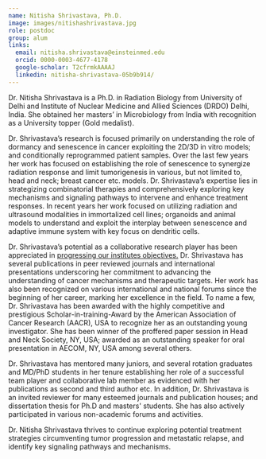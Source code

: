 ```yaml
---
name: Nitisha Shrivastava, Ph.D.
image: images/nitishashrivastava.jpg
role: postdoc
group: alum
links:
  email: nitisha.shrivastava@einsteinmed.edu
  orcid: 0000-0003-4677-4178
  google-scholar: T2cfrmkAAAAJ
  linkedin: nitisha-shrivastava-05b9b914/
---
```

Dr. Nitisha Shrivastava is a Ph.D. in Radiation Biology from University of Delhi and Institute of Nuclear Medicine and Allied Sciences (DRDO) Delhi, India. She obtained her masters’ in Microbiology from India with recognition as a University topper (Gold medalist).

Dr. Shrivastava’s research is focused primarily on understanding the role of dormancy and senescence in cancer exploiting the 2D/3D in vitro models; and conditionally reprogrammed patient samples. Over the last few years her work has focused on establishing the role of senescence to synergize radiation response and limit tumorigenesis in various, but not limited to, head and neck; breast cancer etc. models. Dr. Shrivastava’s expertise lies in strategizing combinatorial therapies and comprehensively exploring key mechanisms and signaling pathways to intervene and enhance treatment responses. In recent years her work focused on utilizing radiation and ultrasound modalities in immortalized cell lines; organoids and animal models to understand and exploit the interplay between senescence and adaptive immune system with key focus on dendritic cells.

Dr. Shrivastava’s potential as a collaborative research player has been appreciated in <a href="https://einsteinmed.edu/news/4786/montefiore-einstein-cancer-center-researchers-receive-price-family-foundation-health-equity-research-awards/">progressing our institutes objectives.</a> Dr. Shrivastava has several publications in peer reviewed journals and international presentations underscoring her commitment to advancing the understanding of cancer mechanisms and therapeutic targets. Her work has also been recognized on various international and national forums since the beginning of her career, marking her excellence in the field. To name a few, Dr. Shrivastava has been awarded with the highly competitive and prestigious Scholar-in-training-Award by the American Association of Cancer Research (AACR), USA to recognize her as an outstanding young investigator. She has been winner of the proffered paper session in Head and Neck Society, NY, USA; awarded as an outstanding speaker for oral presentation in AECOM, NY, USA among several others. 

Dr. Shrivastava has mentored many juniors, and several rotation graduates and MD/PhD students in her tenure establishing her role of a successful team player and collaborative lab member as evidenced with her publications as second and third author etc. In addition, Dr. Shrivastava is an invited reviewer for many esteemed journals and publication houses; and dissertation thesis for Ph.D and masters' students. She has also actively participated in various non-academic forums and activities. 

Dr. Nitisha Shrivastava thrives to continue exploring potential treatment strategies circumventing tumor progression and metastatic relapse, and identify key signaling pathways and mechanisms.
